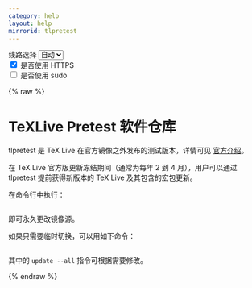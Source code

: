 ```yaml
---
category: help
layout: help
mirrorid: tlpretest
---
```


<!-- 本 markdown 从 tuna/mirrorz-help-ng 自动生成，如需修改请参阅该仓库 -->

<style>.z-help tmpl { display: none }</style>

<div class="z-wrap">
    <form class="z-form z-global" onchange="form_update(null)" onsubmit="return false">
        <div>
            <label for="e0a5cecb">线路选择</label>
            <select id="e0a5cecb" name="host">
                <option selected="selected" value="{{ site.url }}">自动</option>
                <option value="{{ site.urlv4 }}">IPv4</option>
                <option value="{{ site.urlv6 }}">IPv6</option>
            </select>
        </div>
        <div>
            <input id="144d763c" name="_scheme" type="checkbox" checked>
            <label for="144d763c">是否使用 HTTPS</label>
        </div>
        <div>
            <input id="4659e7da" name="_sudo" type="checkbox">
            <label for="4659e7da">是否使用 sudo</label>
        </div>
    </form>
</div>
{% raw %}
<div class="z-help"><h1>TeXLive Pretest 软件仓库</h1>
<p>tlpretest 是 TeX Live 在官方镜像之外发布的测试版本，详情可见 <a href="https://www.tug.org/texlive/pretest.html">官方介绍</a>。</p>
<p>在 TeX Live 官方版更新冻结期间（通常为每年 2 到 4 月），用户可以通过 tlpretest 提前获得新版本的 TeX Live 及其包含的宏包更新。</p>
<p>在命令行中执行：</p>
<div class="z-wrap"><form class="z-form" onchange="form_update(event)" onsubmit="return false"></form><pre class="z-code"></pre></div><tmpl z-lang="bash">
tlmgr option repository {{endpoint}}
</tmpl>
<p>即可永久更改镜像源。</p>
<p>如果只需要临时切换，可以用如下命令：</p>
<div class="z-wrap"><form class="z-form" onchange="form_update(event)" onsubmit="return false"></form><pre class="z-code"></pre></div><tmpl z-lang="bash">
tlmgr update --all --repository {{endpoint}}
</tmpl>
<p>其中的 <code>update --all</code> 指令可根据需要修改。</p><script id="z-config" type="application/x-mirrorz-help">eyJfIjogIlRlWExpdmUgUHJldGVzdCBcdThmNmZcdTRlZjZcdTRlZDNcdTVlOTMiLCAiYmxvY2siOiBbInRscHJldGVzdCJdLCAiaW5wdXQiOiB7fSwgIm5hbWUiOiAidGxwcmV0ZXN0In0=</script>
</div>

{% endraw %}

<script src="/static/js/mustache.min.js?{{ site.data['hash'] }}"></script>
<script src="/static/js/zdocs.js?{{ site.data['hash'] }}"></script>
